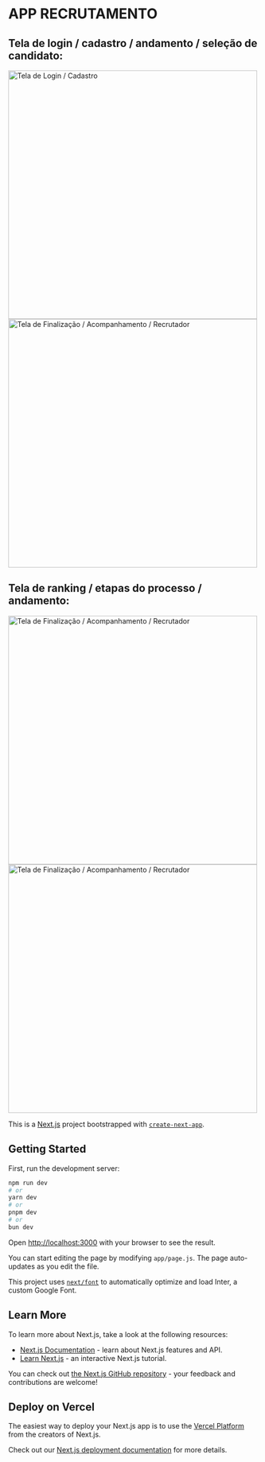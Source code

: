 # APP RECRUTAMENTO

## Tela de login / cadastro / andamento / seleção de candidato:
<img src="https://github.com/user-attachments/assets/2c85ffa7-b405-4b9b-9dfd-1f6233bd5529" alt="Tela de Login / Cadastro" width="500"/>
<img src="https://github.com/user-attachments/assets/dd21cfb6-de63-4c8f-ad2e-50787ee38ade" alt="Tela de Finalização / Acompanhamento / Recrutador" width="500"/>

## Tela de ranking / etapas do processo / andamento:
<img src="https://github.com/user-attachments/assets/9124855f-1215-4d38-8daf-ca3cfa46d225" alt="Tela de Finalização / Acompanhamento / Recrutador" width="500"/>
<img src="https://github.com/user-attachments/assets/72f6d68a-9744-4be4-a310-f5fd9e36579d" alt="Tela de Finalização / Acompanhamento / Recrutador" width="500"/>


This is a [Next.js](https://nextjs.org/) project bootstrapped with [`create-next-app`](https://github.com/vercel/next.js/tree/canary/packages/create-next-app).

## Getting Started

First, run the development server:

```bash
npm run dev
# or
yarn dev
# or
pnpm dev
# or
bun dev
```

Open [http://localhost:3000](http://localhost:3000) with your browser to see the result.

You can start editing the page by modifying `app/page.js`. The page auto-updates as you edit the file.

This project uses [`next/font`](https://nextjs.org/docs/basic-features/font-optimization) to automatically optimize and load Inter, a custom Google Font.

## Learn More

To learn more about Next.js, take a look at the following resources:

- [Next.js Documentation](https://nextjs.org/docs) - learn about Next.js features and API.
- [Learn Next.js](https://nextjs.org/learn) - an interactive Next.js tutorial.

You can check out [the Next.js GitHub repository](https://github.com/vercel/next.js/) - your feedback and contributions are welcome!

## Deploy on Vercel

The easiest way to deploy your Next.js app is to use the [Vercel Platform](https://vercel.com/new?utm_medium=default-template&filter=next.js&utm_source=create-next-app&utm_campaign=create-next-app-readme) from the creators of Next.js.

Check out our [Next.js deployment documentation](https://nextjs.org/docs/deployment) for more details.
